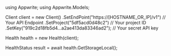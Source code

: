 using Appwrite;
using Appwrite.Models;

Client client = new Client()
    .SetEndPoint("https://[HOSTNAME_OR_IP]/v1") // Your API Endpoint
    .SetProject("5df5acd0d48c2") // Your project ID
    .SetKey("919c2d18fb5d4...a2ae413da83346ad2"); // Your secret API key

Health health = new Health(client);

HealthStatus result = await health.GetStorageLocal();